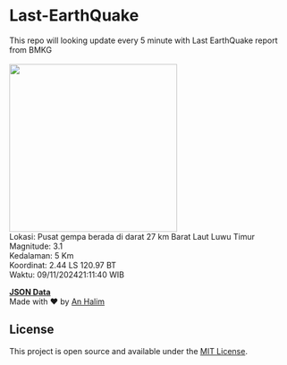# Last-EarthQuake
This repo will looking update every 5 minute with Last EarthQuake report from BMKG
<br>
<br>
<img src="https://static.bmkg.go.id/20241109211140.mmi.jpg" width="300"/>
<br>
Lokasi: Pusat gempa berada di darat 27 km Barat Laut Luwu Timur <br>
Magnitude: 3.1 <br>
Kedalaman: 5 Km <br>
Koordinat: 2.44 LS 120.97 BT <br>
Waktu: 09/11/202421:11:40 WIB <br>

<a href="./data/data.json">**JSON Data**</a>
<br>
Made with ❤️ by <a href="https://github.com/an-halim">An Halim</a>
## License

This project is open source and available under the [MIT License](LICENSE).
